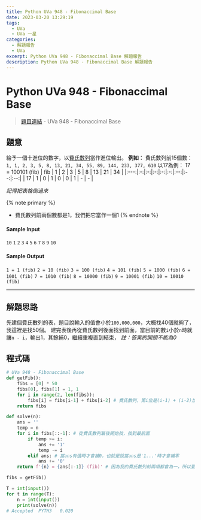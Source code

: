 ```yaml
---
title: Python UVa 948 - Fibonaccimal Base
date: 2023-03-20 13:29:19
tags:
  - UVa
  - UVa 一星
categories:
  - 解題報告
  - UVa
excerpt: Python UVa 948 - Fibonaccimal Base 解題報告
description: Python UVa 948 - Fibonaccimal Base 解題報告
---
```

# Python UVa 948 - Fibonaccimal Base

>[題目連結](https://onlinejudge.org/index.php?option=com_onlinejudge&Itemid=8&category=24&page=show_problem&problem=889) - UVa 948 - Fibonaccimal Base



## 題意
給予一個十進位的數字，以[費氏數列](https://zh-yue.wikipedia.org/wiki/%E8%B2%BB%E6%B0%8F%E6%95%B8%E5%88%97)當作進位輸出。
**例如：**
費氏數列前15個數：`1, 1, 2, 3, 5, 8, 13, 21, 34, 55, 89, 144, 233, 377, 610`
以17為例： 17 = 100101 (fib)
| fib | 1 | 2 | 3 | 5 | 8 | 13 | 21 | 34 |
|:---:|:-:|:-:|:-:|:-:|:-:|:--:|:--:|:--:|
|  17 | 1 | 0 | 1 | 0 | 0 |  1 |  - |  - | 

*記得把表格倒過來*

{% note primary %}
 - 費氏數列前兩個數都是1，我們把它當作一個1
{% endnote %}

#### Sample Input 
`10`
`1`
`2`
`3`
`4`
`5`
`6`
`7`
`8`
`9`
`10`

#### Sample Output 
`1 = 1 (fib)`
`2 = 10 (fib)`
`3 = 100 (fib)`
`4 = 101 (fib)`
`5 = 1000 (fib)`
`6 = 1001 (fib)`
`7 = 1010 (fib)`
`8 = 10000 (fib)`
`9 = 10001 (fib)`
`10 = 10010 (fib)`

---
## 解題思路
先建個費氏數列的表，題目說輸入的值會小於`100,000,000`，大概找40個就夠了，我這裡是找50個。
建完表後再從費氏數列後面找到前面，當目前的數`i`小於`n`時就讓`n - i`，輸出1，其餘補0，繼續重複直到結束，
*註：答案的開頭不能為0*



## 程式碼
```python
# UVa 948 - Fibonaccimal Base
def getFib():
    fibs = [0] * 50
    fibs[0], fibs[1] = 1, 1 
    for i in range(2, len(fibs)):
        fibs[i] = fibs[i-1] + fibs[i-2] # 費氏數列，第i位是(i-1) + (i-2)加起來的值
    return fibs

def solve(n):
    ans = ''
    temp = n
    for i in fibs[::-1]: # 從費氏數列最後開始找，找到最前面
        if temp >= i:
            ans += '1'
            temp -= i
        elif ans: # 當ans有值時才會補0，也就是說當ans是'1...'時才會補零
            ans += '0'
    return f'{n} = {ans[:-1]} (fib)' # 因為我的費氏數列前兩項都會為一，所以要去掉一個（也就是答案的最後一個元素）

fibs = getFib()

T = int(input())
for t in range(T):
    n = int(input())
    print(solve(n))
# Accepted	PYTH3	0.020
```